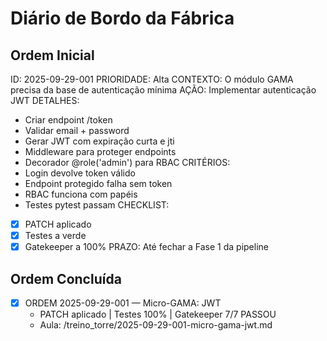 # Diário de Bordo da Fábrica

## Ordem Inicial

ID: 2025-09-29-001
PRIORIDADE: Alta
CONTEXTO: O módulo GAMA precisa da base de autenticação mínima
AÇÃO: Implementar autenticação JWT
DETALHES:

- Criar endpoint /token
- Validar email + password
- Gerar JWT com expiração curta e jti
- Middleware para proteger endpoints
- Decorador @role('admin') para RBAC
  CRITÉRIOS:
- Login devolve token válido
- Endpoint protegido falha sem token
- RBAC funciona com papéis
- Testes pytest passam
  CHECKLIST:
- [x] PATCH aplicado
- [x] Testes a verde
- [x] Gatekeeper a 100%
      PRAZO: Até fechar a Fase 1 da pipeline

## Ordem Concluída

- [x] ORDEM 2025-09-29-001 — Micro-GAMA: JWT
  - PATCH aplicado | Testes 100% | Gatekeeper 7/7 PASSOU
  - Aula: /treino_torre/2025-09-29-001-micro-gama-jwt.md
